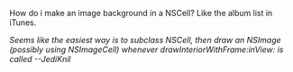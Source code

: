 

How do i make an image background in a NSCell? Like the album list in iTunes.

*Seems like the easiest way is to subclass NSCell, then draw an NSImage (possibly using NSImageCell) whenever     drawInteriorWithFrame:inView: is called --JediKnil*
